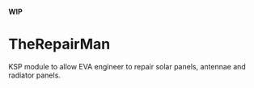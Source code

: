 **WIP**

# TheRepairMan
KSP module to allow EVA engineer to repair solar panels, antennae and radiator panels.

